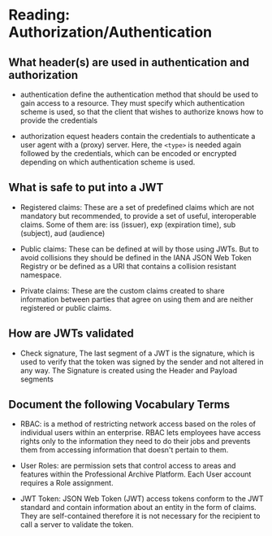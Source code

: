 # Reading: Authorization/Authentication

## What header(s) are used in authentication and authorization

* authentication define the authentication method that should be used to gain access to a resource. They must specify which authentication scheme is used, so that the client that wishes to authorize knows how to provide the credentials

* authorization equest headers contain the credentials to authenticate a user agent with a (proxy) server. Here, the `<type>` is needed again followed by the credentials, which can be encoded or encrypted depending on which authentication scheme is used.

## What is safe to put into a JWT

* Registered claims: These are a set of predefined claims which are not mandatory but recommended, to provide a set of useful, interoperable claims. Some of them are: iss (issuer), exp (expiration time), sub (subject), aud (audience)

* Public claims: These can be defined at will by those using JWTs. But to avoid collisions they should be defined in the IANA JSON Web Token Registry or be defined as a URI that contains a collision resistant namespace.

* Private claims: These are the custom claims created to share information between parties that agree on using them and are neither registered or public claims.

## How are JWTs validated

* Check signature, The last segment of a JWT is the signature, which is used to verify that the token was signed by the sender and not altered in any way. The Signature is created using the Header and Payload segments

## Document the following Vocabulary Terms

* RBAC: is a method of restricting network access based on the roles of individual users within an enterprise. RBAC lets employees have access rights only to the information they need to do their jobs and prevents them from accessing information that doesn't pertain to them.

* User Roles: are permission sets that control access to areas and features within the Professional Archive Platform. Each User account requires a Role assignment.

* JWT Token: JSON Web Token (JWT) access tokens conform to the JWT standard and contain information about an entity in the form of claims. They are self-contained therefore it is not necessary for the recipient to call a server to validate the token.
